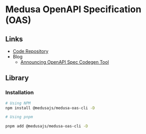 # Medusa OpenAPI Specification (OAS)

## Links

- [Code Repository](https://github.com/medusajs/medusa/tree/develop/packages/oas/medusa-oas-cli)
- Blog
  - [Announcing OpenAPI Spec Codegen Tool](https://medusajs.com/blog/announcing-openapi-spec-codegen-tool)

<!--
https://npmjs.com/package/@medusajs/medusa-oas-cli
-->

## Library

### Installation

```sh
# Using NPM
npm install @medusajs/medusa-oas-cli -D

# Using pnpm

pnpm add @medusajs/medusa-oas-cli -D
```
